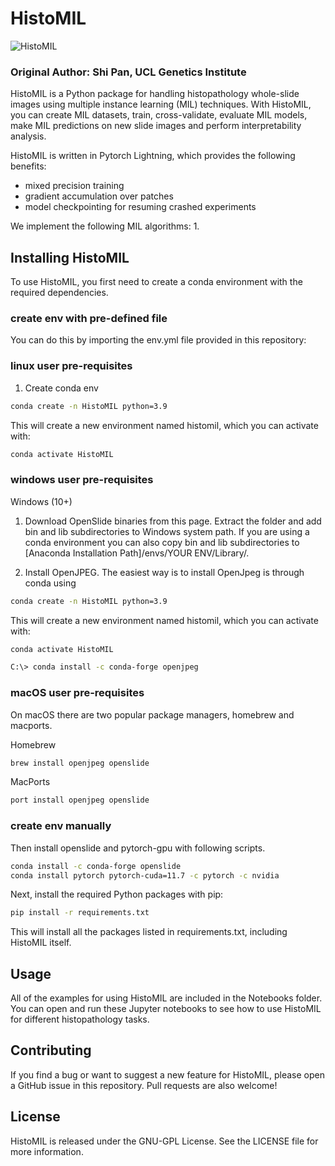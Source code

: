 # HistoMIL
![HistoMIL](https://github.com/secrierlab/HistoMIL/blob/main/logo.png)

### Original Author: Shi Pan, UCL Genetics Institute

HistoMIL is a Python package for handling histopathology whole-slide images using multiple instance learning (MIL) techniques. With HistoMIL, you can create MIL datasets, train, cross-validate, evaluate MIL models, make MIL predictions on new slide images and perform interpretability analysis.

HistoMIL is written in Pytorch Lightning, which provides the following benefits:
- mixed precision training
- gradient accumulation over patches
- model checkpointing for resuming crashed experiments

We implement the following MIL algorithms:
1. 



## Installing HistoMIL

To use HistoMIL, you first need to create a conda environment with the required dependencies.

### create env with pre-defined file
You can do this by importing the env.yml file provided in this repository:

### linux user pre-requisites
1. Create conda env
```bash
conda create -n HistoMIL python=3.9
```
This will create a new environment named histomil, which you can activate with:

```bash
conda activate HistoMIL
```

### windows user pre-requisites

Windows (10+)
1. Download OpenSlide binaries from this page. Extract the folder and add bin and lib subdirectories to Windows system path. If you are using a conda environment you can also copy bin and lib subdirectories to [Anaconda Installation Path]/envs/YOUR ENV/Library/.

2. Install OpenJPEG. The easiest way is to install OpenJpeg is through conda using

```bash
conda create -n HistoMIL python=3.9
```
This will create a new environment named histomil, which you can activate with:

```bash
conda activate HistoMIL
```

```bash
C:\> conda install -c conda-forge openjpeg
```

### macOS user pre-requisites
On macOS there are two popular package managers, homebrew and macports.

Homebrew
```bash
brew install openjpeg openslide
```
MacPorts
```bash
port install openjpeg openslide
```

### create env manually 

Then install openslide and pytorch-gpu with following scripts.

```bash
conda install -c conda-forge openslide
conda install pytorch pytorch-cuda=11.7 -c pytorch -c nvidia
```

Next, install the required Python packages with pip:

```bash
pip install -r requirements.txt
```
This will install all the packages listed in requirements.txt, including HistoMIL itself.


## Usage

All of the examples for using HistoMIL are included in the Notebooks folder. You can open and run these Jupyter notebooks to see how to use HistoMIL for different histopathology tasks.

## Contributing

If you find a bug or want to suggest a new feature for HistoMIL, please open a GitHub issue in this repository. Pull requests are also welcome!

## License

HistoMIL is released under the GNU-GPL License. See the LICENSE file for more information.
